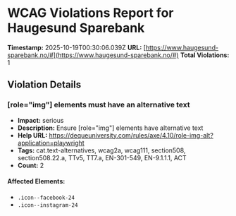 # WCAG Violations Report for Haugesund Sparebank

**Timestamp:** 2025-10-19T00:30:06.039Z
**URL:** [https://www.haugesund-sparebank.no/#](https://www.haugesund-sparebank.no/#)
**Total Violations:** 1

## Violation Details

### [role="img"] elements must have an alternative text

- **Impact:** serious
- **Description:** Ensure [role="img"] elements have alternative text
- **Help URL:** https://dequeuniversity.com/rules/axe/4.10/role-img-alt?application=playwright
- **Tags:** cat.text-alternatives, wcag2a, wcag111, section508, section508.22.a, TTv5, TT7.a, EN-301-549, EN-9.1.1.1, ACT
- **Count:** 2

#### Affected Elements:

- `.icon--facebook-24`
- `.icon--instagram-24`
